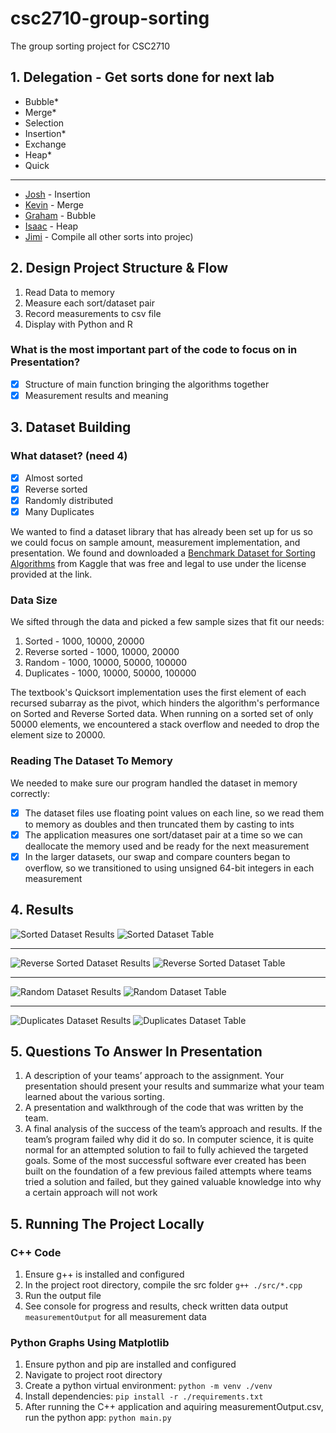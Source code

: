 # csc2710-group-sorting
The group sorting project for CSC2710

## 1. Delegation - Get sorts done for next lab

- Bubble*
- Merge*
- Selection 
- Insertion*
- Exchange
- Heap*
- Quick

---

- [Josh](https://github.com/joshsw2005) - Insertion
- [Kevin](https://github.com/kdogmixtape) - Merge
- [Graham](https://github.com/gmccabe21212) - Bubble
- [Isaac](https://github.com/isaacdenny) - Heap
- [Jimi](https://github.com/baners123) - Compile all other sorts into projec)

## 2. Design Project Structure & Flow

1. Read Data to memory
2. Measure each sort/dataset pair
3. Record measurements to csv file
4. Display with Python and R

### What is the most important part of the code to focus on in Presentation?

- [x] Structure of main function bringing the algorithms together
- [x] Measurement results and meaning

## 3. Dataset Building

### What dataset? (need 4)

- [x] Almost sorted
- [x] Reverse sorted
- [x] Randomly distributed
- [x] Many Duplicates

We wanted to find a dataset library that has already been set up for us so we could focus on  sample amount, measurement implementation, and presentation. We found and downloaded a [Benchmark Dataset for Sorting Algorithms](https://www.kaggle.com/datasets/bekiremirhanakay/benchmark-dataset-for-sorting-algorithms?select=ordered) from Kaggle that was free and legal to use under the license provided at the link.

### Data Size

We sifted through the data and picked a few sample sizes that fit our needs:

1. Sorted - 1000, 10000, 20000
2. Reverse sorted - 1000, 10000, 20000
3. Random - 1000, 10000, 50000, 100000
4. Duplicates - 1000, 10000, 50000, 100000

The textbook's Quicksort implementation uses the first element of each recursed subarray as the pivot, which hinders the algorithm's performance on Sorted and Reverse Sorted data. When running on a sorted set of only 50000 elements, we encountered a stack overflow and needed to drop the element size to 20000.

### Reading The Dataset To Memory

We needed to make sure our program handled the dataset in memory correctly:

- [x] The dataset files use floating point values on each line, so we read them to memory as doubles and then truncated them by casting to ints
- [x] The application measures one sort/dataset pair at a time so we can deallocate the memory used and be ready for the next measurement
- [x] In the larger datasets, our swap and compare counters began to overflow, so we transitioned to using unsigned 64-bit integers in each measurement

## 4. Results

![Sorted Dataset Results](https://github.com/isaacdenny/csc2710-group-sorting/blob/main/results/SORTED-ALL.png?raw=true)
![Sorted Dataset Table](https://github.com/isaacdenny/csc2710-group-sorting/blob/main/results/SORTED-TABLE.png?raw=true)

---

![Reverse Sorted Dataset Results](https://github.com/isaacdenny/csc2710-group-sorting/blob/main/results/REVERSE-ALL.png?raw=true)
![Reverse Sorted Dataset Table](https://github.com/isaacdenny/csc2710-group-sorting/blob/main/results/REVERSE-TABLE.png?raw=true)

--- 

![Random Dataset Results](https://github.com/isaacdenny/csc2710-group-sorting/blob/main/results/RANDOM-ALL.png?raw=true)
![Random Dataset Table](https://github.com/isaacdenny/csc2710-group-sorting/blob/main/results/RANDOM-TABLE.png?raw=true)

---

![Duplicates Dataset Results](https://github.com/isaacdenny/csc2710-group-sorting/blob/main/results/DUPLICATE-ALL.png?raw=true)
![Duplicates Dataset Table](https://github.com/isaacdenny/csc2710-group-sorting/blob/main/results/DUPLICATES-TABLE.png?raw=true)

## 5. Questions To Answer In Presentation

1. A description of your teams’ approach to the assignment. Your presentation should present your
results and summarize what your team learned about the various sorting.
2. A presentation and walkthrough of the code that was written by the team.
3. A final analysis of the success of the team’s approach and results. If the team’s program failed why did
it do so. In computer science, it is quite normal for an attempted solution to fail to fully achieved the
targeted goals. Some of the most successful software ever created has been built on the foundation of a
few previous failed attempts where teams tried a solution and failed, but they gained valuable knowledge
into why a certain approach will not work

## 5. Running The Project Locally

### C++ Code
1. Ensure g++ is installed and configured
2. In the project root directory, compile the src folder `g++ ./src/*.cpp`
3. Run the output file
4. See console for progress and results, check written data output `measurementOutput` for all measurement data

### Python Graphs Using Matplotlib
1. Ensure python and pip are installed and configured
2. Navigate to project root directory
3. Create a python virtual environment: `python -m venv ./venv`
4. Install dependencies: `pip install -r ./requirements.txt`
5. After running the C++ application and aquiring measurementOutput.csv, run the python app: `python main.py`
